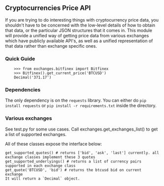 Cryptocurrencies Price API
----------------------------------------------------------------------

If you are trying to do interesting things with cryptocurrency price data,
you shouldn't have to be concerned with the low-level details of how
to obtain that data, or the particular JSON structures that it comes in.
This module will provide a unified way of getting price data from various
exchanges which have publicly available API's, as well as a unified
representation of that data rather than exchange specific ones.

### Quick Guide

        >>> from exchanges.bitfinex import Bitfinex
        >>> Bitfinex().get_current_price('BTCUSD')
        Decimal('371.17')

### Dependencies

The only dependency is on the `requests` library. You can either
do `pip install requests` or `pip install -r requirements.txt` inside the
directory.

### Various exchanges

See test.py for some use cases. Call exchanges.get_exchanges_list() to get a list of supported exchanges.

All of these classes expose the interface below:

    get_supported_quotes() # returns ['bid', 'ask', 'last'] currently. all exchange classes implement these 3 quotes    
    get_supported_underlyings() # returns a list of currency pairs supported in each exchange class    
    get_quote('BTCUSD', 'bid') # returns the btcusd bid on current exchange
    It will return a `Decimal` object.


